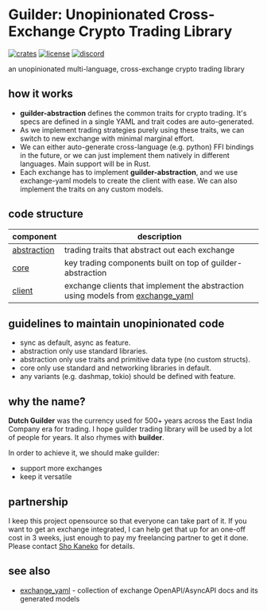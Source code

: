 # Guilder: Unopinionated Cross-Exchange Crypto Trading Library
[![crates](https://img.shields.io/crates/v/guilder-abstraction)](https://crates.io/crates/guilder-abstraction)
[![license](https://img.shields.io/github/license/kanekoshoyu/guilder)](https://github.com/kanekoshoyu/guilder/blob/master/LICENSE)
[![discord](https://img.shields.io/discord/1153997271294283827)](https://discord.gg/q3j5MYdwnm)  

an unopinionated multi-language, cross-exchange crypto trading library

## how it works
- **guilder-abstraction** defines the common traits for crypto trading. It's specs are defined in a single YAML and trait codes are auto-generated.
- As we implement trading strategies purely using these traits, we can switch to new exchange with minimal marginal effort.
- We can either auto-generate cross-language (e.g. python) FFI bindings in the future, or we can just implement them natively in different languages. Main support will be in Rust.
- Each exchange has to implement **guilder-abstraction**, and we use exchange-yaml models to create the client with ease. We can also implement the traits on any custom models. 


## code structure

| component                              | description                                                                                                                     |
| -------------------------------------- | ------------------------------------------------------------------------------------------------------------------------------- |
| [abstraction](./abstraction/README.md) | trading traits that abstract out each exchange                                                                                  |
| [core](./core/README.md)               | key trading components built on top of guilder-abstraction                                                                      |
| [client](./client/README.md)           | exchange clients that implement the abstraction using models from [exchange_yaml](https://github.com/kanekoshoyu/exchange_yaml) |

## guidelines to maintain unopinionated code
- sync as default, async as feature.
- abstraction only use standard libraries.
- abstraction only use traits and primitive data type (no custom structs).
- core only use standard and networking libraries in default. 
- any variants (e.g. dashmap, tokio) should be defined with feature.

## why the name?
**Dutch Guilder** was the currency used for 500+ years across the East India Company era for trading. I hope guilder trading library will be used by a lot of people for years. It also rhymes with **builder**.

In order to achieve it, we should make guilder:
- support more exchanges
- keep it versatile
  

## partnership
I keep this project opensource so that everyone can take part of it. 
If you want to get an exchange integrated, I can help get that up for an one-off cost in 3 weeks, just enough to pay my freelancing partner to get it done.
Please contact [Sho Kaneko](https://github.com/kanekoshoyu) for details.

## see also
- [exchange_yaml](https://github.com/kanekoshoyu/exchange_yaml) - collection of exchange OpenAPI/AsyncAPI docs and its generated models